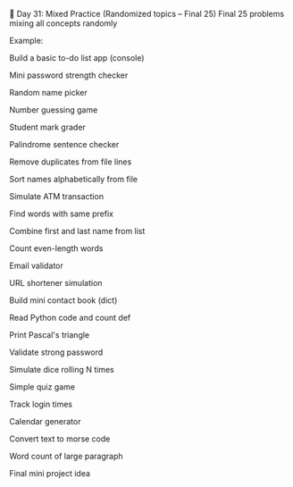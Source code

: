 📘 Day 31: Mixed Practice (Randomized topics – Final 25)
Final 25 problems mixing all concepts randomly

Example:

Build a basic to-do list app (console)

Mini password strength checker

Random name picker

Number guessing game

Student mark grader

Palindrome sentence checker

Remove duplicates from file lines

Sort names alphabetically from file

Simulate ATM transaction

Find words with same prefix

Combine first and last name from list

Count even-length words

Email validator

URL shortener simulation

Build mini contact book (dict)

Read Python code and count def

Print Pascal's triangle

Validate strong password

Simulate dice rolling N times

Simple quiz game

Track login times

Calendar generator

Convert text to morse code

Word count of large paragraph

Final mini project idea
